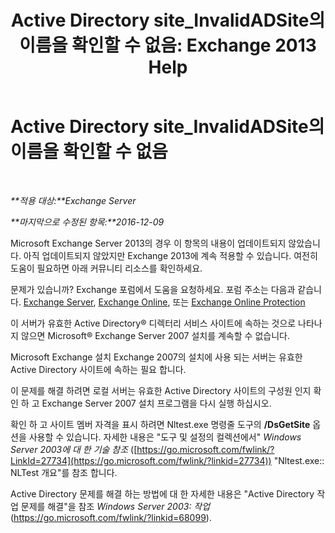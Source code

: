 ﻿---
title: 'Active Directory site_InvalidADSite의 이름을 확인할 수 없음: Exchange 2013 Help'
TOCTitle: Active Directory site_InvalidADSite의 이름을 확인할 수 없음
ms:assetid: ef96e077-08a0-4108-9f7d-0d61758abcd4
ms:mtpsurl: https://technet.microsoft.com/ko-kr/library/ms.exch.setupreadiness.invalidadsite(v=EXCHG.150)
ms:contentKeyID: 50484491
ms.date: 05/22/2018
mtps_version: v=EXCHG.150
ms.translationtype: MT
---

# Active Directory site\_InvalidADSite의 이름을 확인할 수 없음

 

_**적용 대상:**Exchange Server_

_**마지막으로 수정된 항목:**2016-12-09_

Microsoft Exchange Server 2013의 경우 이 항목의 내용이 업데이트되지 않았습니다. 아직 업데이트되지 않았지만 Exchange 2013에 계속 적용할 수 있습니다. 여전히 도움이 필요하면 아래 커뮤니티 리소스를 확인하세요.

문제가 있습니까? Exchange 포럼에서 도움을 요청하세요. 포럼 주소는 다음과 같습니다. [Exchange Server](https://go.microsoft.com/fwlink/p/?linkid=60612), [Exchange Online](https://go.microsoft.com/fwlink/p/?linkid=267542), 또는 [Exchange Online Protection](https://go.microsoft.com/fwlink/p/?linkid=285351)

이 서버가 유효한 Active Directory® 디렉터리 서비스 사이트에 속하는 것으로 나타나지 않으면 Microsoft® Exchange Server 2007 설치를 계속할 수 없습니다.

Microsoft Exchange 설치 Exchange 2007의 설치에 사용 되는 서버는 유효한 Active Directory 사이트에 속하는 필요 합니다.

이 문제를 해결 하려면 로컬 서버는 유효한 Active Directory 사이트의 구성원 인지 확인 하 고 Exchange Server 2007 설치 프로그램을 다시 실행 하십시오.

확인 하 고 사이트 멤버 자격을 표시 하려면 Nltest.exe 명령줄 도구의 **/DsGetSite** 옵션을 사용할 수 있습니다. 자세한 내용은 "도구 및 설정의 컬렉션에서" *Windows Server 2003에 대 한 기술 참조* ([https://go.microsoft.com/fwlink/?LinkId=27734](https://go.microsoft.com/fwlink/?linkid=27734)) "Nltest.exe:: NLTest 개요"를 참조 합니다.

Active Directory 문제를 해결 하는 방법에 대 한 자세한 내용은 "Active Directory 작업 문제를 해결"을 참조 *Windows Server 2003: 작업* (<https://go.microsoft.com/fwlink/?linkid=68099>).

